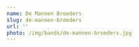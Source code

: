 ```yaml
---
name: De Mannen Broeders
slug: de-mannen-broeders
url: ''
photo: /img/bands/de-mannen-broeders.jpg
---
```

